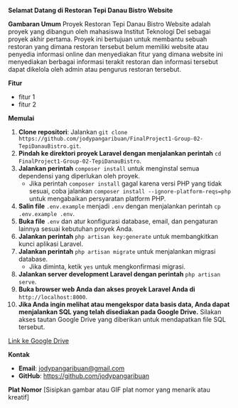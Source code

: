 **Selamat Datang di Restoran Tepi Danau Bistro Website**

**Gambaran Umum**
Proyek Restoran Tepi Danau Bistro Website adalah proyek yang dibangun oleh mahasiswa Institut Teknologi Del sebagai proyek akhir pertama. Proyek ini bertujuan untuk membantu sebuah restoran yang dimana restoran tersebut belum memiliki website atau penyedia informasi online dan menyediakan fitur yang dimana website ini menyediakan berbagai informasi terakit restoran dan informasi tersebut dapat dikelola oleh admin atau pengurus restoran tersebut.

**Fitur**

-   fitur 1
-   fitur 2

**Memulai**

1. **Clone repositori**: Jalankan `git clone https://github.com/jodypangaribuan/FinalProject1-Group-02-TepiDanauBistro.git`.
2. **Pindah ke direktori proyek Laravel dengan menjalankan perintah** `cd FinalProject1-Group-02-TepiDanauBistro`.
3. **Jalankan perintah** `composer install` untuk menginstal semua dependensi yang diperlukan oleh proyek.
    - Jika perintah `composer install` gagal karena versi PHP yang tidak sesuai, coba jalankan `composer install --ignore-platform-reqs=php` untuk mengabaikan persyaratan platform PHP.
4. **Salin file** `.env.example` menjadi `.env` dengan menjalankan perintah `cp .env.example .env`.
5. **Buka file** `.env` dan atur konfigurasi database, email, dan pengaturan lainnya sesuai kebutuhan proyek Anda.
6. **Jalankan perintah** `php artisan key:generate` untuk membangkitkan kunci aplikasi Laravel.
7. **Jalankan perintah** `php artisan migrate` untuk menjalankan migrasi database.
    - Jika diminta, ketik `yes` untuk mengkonfirmasi migrasi.
8. **Jalankan server development Laravel dengan perintah** `php artisan serve`.
9. **Buka browser web Anda dan akses proyek Laravel Anda di** `http://localhost:8000`.
10. **Jika Anda ingin melihat atau mengekspor data basis data, Anda dapat menjalankan SQL yang telah disediakan pada Google Drive.** Silakan akses tautan Google Drive yang diberikan untuk mendapatkan file SQL tersebut.

[Link ke Google Drive](https://drive.google.com/file/d/1G6qIrM94dlBD3p6HCvJVOq8zltuP_VFb/view?usp=sharing)

**Kontak**

-   **Email**: jodypangaribuan@gmail.com
-   **GitHub**: https://github.com/jodypangaribuan

**Plat Nomor**
[Sisipkan gambar atau GIF plat nomor yang menarik atau kreatif]

